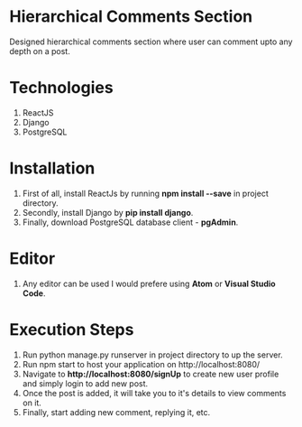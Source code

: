 # Hierarchical Comments Section

Designed hierarchical comments section where user can comment upto any depth on a post.

# Technologies

1. ReactJS
2. Django
3. PostgreSQL

# Installation

1. First of all, install ReactJs by running **npm install --save** in project directory.
2. Secondly, install Django by **pip install django**.
3. Finally, download PostgreSQL database client - **pgAdmin**.


# Editor

1. Any editor can be used I would prefere using **Atom** or **Visual Studio Code**.

# Execution Steps

1. Run python manage.py runserver in project directory to up the server.
2. Run npm start to host your application on  http://localhost:8080/
3. Navigate to **http://localhost:8080/signUp** to create new user profile and simply login to add new post.
4. Once the post is added, it will take you to it's details to view comments on it.
5. Finally, start adding new comment, replying it, etc.


